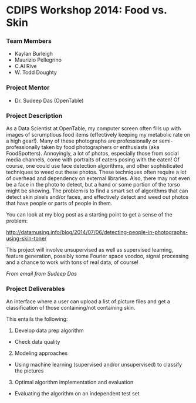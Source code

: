 # CDIPS Workshop 2014: Food vs. Skin

### Team Members

* Kaylan Burleigh
* Maurizio Pellegrino
* C.Al Rive
* W. Todd Doughty

### Project Mentor

* Dr. Sudeep Das (OpenTable)

### Project Description

As a Data Scientist at OpenTable, my computer screen often fills up with images of scrumptious food items (effectively keeping my metabolic rate on a high gear!). Many of these photographs are professionally or semi-professionally taken by food photographers or enthusiasts (aka FoodSpotters). Annoyingly, a lot of photos, especially those from social media channels, come  with portraits of eaters posing with the eaten! Of course, one could use face detection algorithms, and other sophisticated techniques to weed out these photos. These techniques often require a lot of overhead and dependency on external  libraries. Also, there may not even be a face in the photo to detect, but a hand or some portion of the torso might be showing. The problem is to find a smart set of algorithms that can detect skin  pixels and/or faces, and effectively detect and weed out photos that have people or parts of people in them. 

You can look at my blog post as a starting point to get a sense of the problem: 

http://datamusing.info/blog/2014/07/06/detecting-people-in-photographs-using-skin-tone/

This project will involve unsupervised as well as supervised learning, feature generation, possibly some Fourier space voodoo, signal processing and a chance to work with tons of real data, of course!

*From email from Sudeep Das*

### Project Deliverables

An interface where a user can upload a list of picture files and get a classification of those containing/not containing skin.

This entails the following:

1. Develop data prep algorithm
  * Check data quality
2. Modeling approaches
  * Using machine learning (supervised and/or unsupervised) to classify the pictures
3. Optimal algorithm implementation and evaluation
  * Evaluating the algorithm on an independent test set

